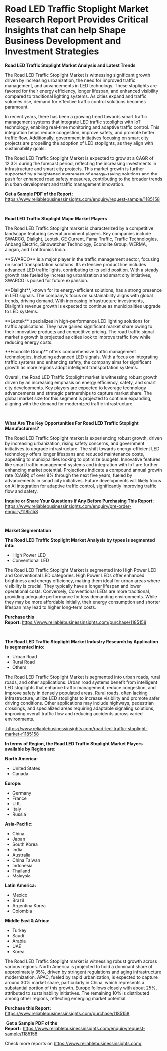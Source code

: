 <p><h1>Road LED Traffic Stoplight Market Research Report Provides Critical Insights that can help Shape Business Development and Investment Strategies</h1></p><p><strong>Road LED Traffic Stoplight Market Analysis and Latest Trends</strong></p>
<p><p>The Road LED Traffic Stoplight Market is witnessing significant growth driven by increasing urbanization, the need for improved traffic management, and advancements in LED technology. These stoplights are favored for their energy efficiency, longer lifespan, and enhanced visibility compared to traditional lighting systems. As cities expand and traffic volumes rise, demand for effective traffic control solutions becomes paramount.</p><p>In recent years, there has been a growing trend towards smart traffic management systems that integrate LED traffic stoplights with IoT technology, enabling real-time monitoring and adaptive traffic control. This integration helps reduce congestion, improve safety, and promote better traffic flow. Additionally, government initiatives focusing on smart city projects are propelling the adoption of LED stoplights, as they align with sustainability goals.</p><p>The Road LED Traffic Stoplight Market is expected to grow at a CAGR of 12.3% during the forecast period, reflecting the increasing investments in infrastructure and smart city projects. This market growth is further supported by a heightened awareness of energy-saving solutions and the push for enhanced road safety measures, contributing to the broader trends in urban development and traffic management innovation.</p></p>
<p><strong>Get a Sample PDF of the Report:&nbsp;</strong> <a href="https://www.reliablebusinessinsights.com/enquiry/request-sample/1185158?utm_campaign=1138&utm_medium=2&utm_source=Github&utm_content=ia&utm_term=11012025&utm_id=road-led-traffic-stoplight">https://www.reliablebusinessinsights.com/enquiry/request-sample/1185158</a></p>
<p>&nbsp;</p>
<p><strong>Road LED Traffic Stoplight Major Market Players</strong></p>
<p><p>The Road LED Traffic Stoplight market is characterized by a competitive landscape featuring several prominent players. Key companies include SWARCO, Dialight, Leotek, GE Current, Fama Traffic, Traffic Technologies, Anbang Electric, Sinowatcher Technology, Econolite Group, WERMA, Jingan, and Trafitronics India.</p><p>**SWARCO** is a major player in the traffic management sector, focusing on smart transportation solutions. Its extensive product line includes advanced LED traffic lights, contributing to its solid position. With a steady growth rate fueled by increasing urbanization and smart city initiatives, SWARCO is poised for future expansion.</p><p>**Dialight**, known for its energy-efficient solutions, has a strong presence in LED signals. The company's focus on sustainability aligns with global trends, driving demand. With increasing infrastructure investments, Dialight’s revenue growth is expected to continue as municipalities upgrade to LED systems.</p><p>**Leotek** specializes in high-performance LED lighting solutions for traffic applications. They have gained significant market share owing to their innovative products and competitive pricing. The road traffic signal market's growth is projected as cities look to improve traffic flow while reducing energy costs.</p><p>**Econolite Group** offers comprehensive traffic management technologies, including advanced LED signals. With a focus on integrating traffic systems and enhancing safety, the company aims for significant growth as more regions adopt intelligent transportation systems.</p><p>Overall, the Road LED Traffic Stoplight market is witnessing robust growth driven by an increasing emphasis on energy efficiency, safety, and smart city developments. Key players are expected to leverage technology advancements and strategic partnerships to capture market share. The global market size for this segment is projected to continue expanding, aligning with the demand for modernized traffic infrastructure.</p></p>
<p>&nbsp;</p>
<p><strong>What Are The Key Opportunities For Road LED Traffic Stoplight Manufacturers?</strong></p>
<p><p>The Road LED Traffic Stoplight market is experiencing robust growth, driven by increasing urbanization, rising safety concerns, and government initiatives to upgrade infrastructure. The shift towards energy-efficient LED technology offers longer lifespans and reduced maintenance costs, appealing to municipalities looking to optimize budgets. Innovative features like smart traffic management systems and integration with IoT are further enhancing market potential. Projections indicate a compound annual growth rate (CAGR) of over 8% through the next five years, fueled by advancements in smart city initiatives. Future developments will likely focus on AI integration for adaptive traffic control, significantly improving traffic flow and safety.</p></p>
<p><strong>Inquire or Share Your Questions If Any Before Purchasing This Report:</strong> <a href="https://www.reliablebusinessinsights.com/enquiry/pre-order-enquiry/1185158?utm_campaign=1138&utm_medium=2&utm_source=Github&utm_content=ia&utm_term=11012025&utm_id=road-led-traffic-stoplight">https://www.reliablebusinessinsights.com/enquiry/pre-order-enquiry/1185158</a></p>
<p>&nbsp;</p>
<p><strong>Market Segmentation</strong></p>
<p><strong>The Road LED Traffic Stoplight Market Analysis by types is segmented into:</strong></p>
<p><ul><li>High Power LED</li><li>Conventional LED</li></ul></p>
<p><p>The Road LED Traffic Stoplight Market is segmented into High Power LED and Conventional LED categories. High Power LEDs offer enhanced brightness and energy efficiency, making them ideal for urban areas where visibility is crucial. They typically have a longer lifespan and lower operational costs. Conversely, Conventional LEDs are more traditional, providing adequate performance for less demanding environments. While they may be more affordable initially, their energy consumption and shorter lifespan may lead to higher long-term costs.</p></p>
<p><strong>Purchase this Report:&nbsp;</strong><a href="https://www.reliablebusinessinsights.com/purchase/1185158?utm_campaign=1138&utm_medium=2&utm_source=Github&utm_content=ia&utm_term=11012025&utm_id=road-led-traffic-stoplight">https://www.reliablebusinessinsights.com/purchase/1185158</a></p>
<p>&nbsp;</p>
<p><strong>The Road LED Traffic Stoplight Market Industry Research by Application is segmented into:</strong></p>
<p><ul><li>Urban Road</li><li>Rural Road</li><li>Others</li></ul></p>
<p><p>The Road LED Traffic Stoplight Market is segmented into urban roads, rural roads, and other applications. Urban road systems benefit from intelligent LED stoplights that enhance traffic management, reduce congestion, and improve safety in densely populated areas. Rural roads, often lacking infrastructure, utilize LED stoplights to increase visibility and promote safer driving conditions. Other applications may include highways, pedestrian crossings, and specialized areas requiring adaptable signaling solutions, improving overall traffic flow and reducing accidents across varied environments.</p></p>
<p><a href="https://www.reliablebusinessinsights.com/road-led-traffic-stoplight-market-r1185158?utm_campaign=1138&utm_medium=2&utm_source=Github&utm_content=ia&utm_term=11012025&utm_id=road-led-traffic-stoplight">&nbsp;https://www.reliablebusinessinsights.com/road-led-traffic-stoplight-market-r1185158</a></p>
<p><strong>In terms of Region, the Road LED Traffic Stoplight Market Players available by Region are:</strong></p>
<p>
    <p> <strong> North America: </strong>
        <ul>
            <li>United States</li>
            <li>Canada</li>
        </ul>
        </p> 
    <p> <strong> Europe: </strong>
        <ul>
            <li>Germany</li>
            <li>France</li>
            <li>U.K.</li>
            <li>Italy</li>
            <li>Russia</li>
        </ul>
        </p> 
    <p> <strong> Asia-Pacific: </strong>
        <ul>
            <li>China</li>
            <li>Japan</li>
            <li>South Korea</li>
            <li>India</li>
            <li>Australia</li>
            <li>China Taiwan</li>
            <li>Indonesia</li>
            <li>Thailand</li>
            <li>Malaysia</li>
        </ul>
        </p> 
    <p> <strong> Latin America: </strong>
        <ul>
            <li>Mexico</li>
            <li>Brazil</li>
            <li>Argentina Korea</li>
            <li>Colombia</li>
        </ul>
        </p> 
    <p> <strong> Middle East & Africa: </strong>
        <ul>
            <li>Turkey</li>
            <li>Saudi</li>
            <li>Arabia</li>
            <li>UAE</li>
            <li>Korea</li>
        </ul>
    </p>
    </p>
<p><p>The Road LED Traffic Stoplight market is witnessing robust growth across various regions. North America is projected to hold a dominant share of approximately 35%, driven by stringent regulations and aging infrastructure modernization. APAC, fueled by rapid urbanization, is expected to capture around 30% market share, particularly in China, which represents a substantial portion of this growth. Europe follows closely with about 25%, attributed to sustainability initiatives. The remaining 10% is distributed among other regions, reflecting emerging market potential.</p></p>
<p><strong>Purchase this Report: </strong><a href="https://www.reliablebusinessinsights.com/purchase/1185158?utm_campaign=1138&utm_medium=2&utm_source=Github&utm_content=ia&utm_term=11012025&utm_id=road-led-traffic-stoplight">https://www.reliablebusinessinsights.com/purchase/1185158</a></p>
<p>&nbsp;<strong>Get a Sample PDF of the Report:&nbsp;&nbsp;</strong><a href="https://www.reliablebusinessinsights.com/enquiry/request-sample/1185158?utm_campaign=1138&utm_medium=2&utm_source=Github&utm_content=ia&utm_term=11012025&utm_id=road-led-traffic-stoplight">https://www.reliablebusinessinsights.com/enquiry/request-sample/1185158</a></p>
<p><strong></strong></p>
<p>Check more reports on <a href="https://www.reliablebusinessinsights.com/?utm_campaign=1138&utm_medium=2&utm_source=Github&utm_content=ia&utm_term=11012025&utm_id=road-led-traffic-stoplight">https://www.reliablebusinessinsights.com/</a></p>